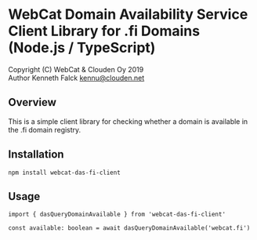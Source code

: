 # WebCat Domain Availability Service Client Library for .fi Domains (Node.js / TypeScript)

Copyright (C) WebCat & Clouden Oy 2019<br/>
Author Kenneth Falck <kennu@clouden.net>

## Overview

This is a simple client library for checking whether  a domain is available in the .fi domain registry.

## Installation

    npm install webcat-das-fi-client

## Usage

    import { dasQueryDomainAvailable } from 'webcat-das-fi-client'

    const available: boolean = await dasQueryDomainAvailable('webcat.fi')

